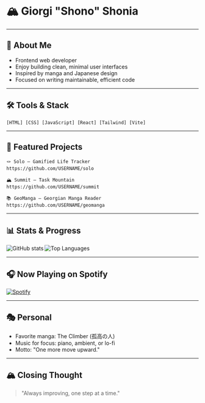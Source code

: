 <!--
  GitHub Profile README — Manga Black & White Edition
  Minimalist, manga-inspired, clean and professional
-->

# 🏔️ Giorgi "Shono" Shonia

---

## 🧗 About Me

- Frontend web developer
- Enjoy building clean, minimal user interfaces
- Inspired by manga and Japanese design
- Focused on writing maintainable, efficient code

---

## 🛠️ Tools & Stack

```
[HTML] [CSS] [JavaScript] [React] [Tailwind] [Vite]
```

---

## 🧾 Featured Projects

```
🪢 Solo — Gamified Life Tracker
https://github.com/USERNAME/solo

🏔️ Summit — Task Mountain
https://github.com/USERNAME/summit

📚 GeoManga — Georgian Manga Reader
https://github.com/USERNAME/geomanga
```

---

## 📊 Stats & Progress

<img align="left" alt="GitHub stats" src="https://github-readme-stats.vercel.app/api?username=shono15&show_icons=true&hide_border=true&theme=dark&bg_color=111111&icon_color=ffffff&title_color=ffffff&text_color=cccccc" />
<img alt="Top Languages" src="https://github-readme-stats.vercel.app/api/top-langs/?username=shono15&layout=compact&hide_border=true&theme=dark&bg_color=111111&title_color=ffffff&text_color=cccccc" />

<br clear="left"/>

---

## 🎧 Now Playing on Spotify

[![Spotify](https://novatorem-shono15.vercel.app/api/spotify)](https://open.spotify.com/user/5b4670071131405b)

---

## 🎭 Personal

- Favorite manga: The Climber (孤高の人)
- Music for focus: piano, ambient, or lo-fi
- Motto: "One more move upward."

---

## 🏔️ Closing Thought

> "Always improving, one step at a time."
